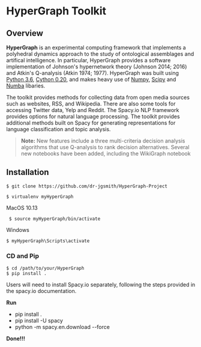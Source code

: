 # HyperGraph Toolkit 

## Overview
**HyperGraph** is an experimental computing framework that implements a polyhedral dynamics approach to the study of ontological assemblages and artifical intelligence. In particular, HyperGraph provides a software implementation of Johnson's hypernetwork theory (Johnson 2014; 2016) and Atkin's Q-analysis (Atkin 1974; 1977). HyperGraph was built using [Python 3.6](https://www.python.org), [Cython 0.20](http://cython.org/), and makes heavy use of [Numpy](http://www.numpy.org/), [Scipy](https://scipy.org/) and [Numba](https://numba.pydata.org/) libaries. 

The toolkit provides methods for collecting data from open media sources such as websites, RSS, and Wikipedia. There are also some tools for accessing Twitter data, Yelp and Reddit. The Spacy.io NLP framework provides options for natural language processing. The toolkit provides additional methods built on Spacy for generating representations for language classification and topic analysis. 

> **Note:** New features include a three multi-criteria decision analysis algorithms that use Q-analysis to rank decision alternatives. Several new notebooks have been added, including the WikiGraph notebook


## Installation

    $ git clone https://github.com/dr-jgsmith/HyperGraph-Project

    $ virtualenv myHyperGraph
MacOS 10.13

     $ source myHyperGraph/bin/activate
Windows

    $ myHyperGraph\Scripts\activate

### CD and Pip

    $ cd /path/to/your/HyperGraph
    $ pip install .


Users will need to install Spacy.io separately, following the steps provided in the spacy.io documentation.


**Run**

* pip install .
* pip install -U spacy
* python -m spacy.en.download --force

**Done!!!**
